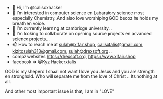 - 👋 Hi, I’m @caliscxhacker
- 👀 I’m interested in computer science en Labaratory science most especially Chemistry..And also love worshiping GOD becoz he holds my breath en voice.
- 🌱 I’m currently learning at cambridge university...
- 💞️ I’m looking to collaborate on opening source projects en advanced science projects...
- 📫 How to reach me at sulah@xifair.shop, calisxtalis@gmail.com, kizitosulah313@gmail.com, sulah@drexsoft.org...
-    compz websites https://drexsoft.org,   https://www.xifair.shop
-    facebook => @Kyz Hackerxtalis

<!---
calisulahxtalis/calisulahxtalis is a ✨ special ✨ repository because its `README.md` (this file) appears on your GitHub profile.
You can click the Preview link to take a look at your changes.
--->
GOD is my sheperd I shaal not want I love you Jesus and you are strength en stronghold. Who will separate me from the love of Christ .. Its nothing at all.

And other most important issue is that, I am in "LOVE"
